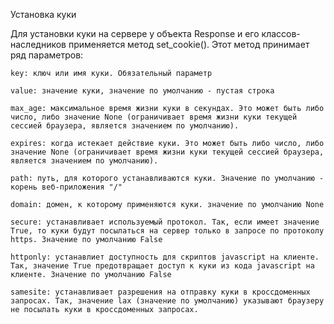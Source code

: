 Установка куки

Для установки куки на сервере у объекта Response и его классов-наследников применяется метод set_cookie(). Этот метод принимает ряд параметров:

    key: ключ или имя куки. Обязательный параметр

    value: значение куки, значение по умолчанию - пустая строка

    max_age: максимальное время жизни куки в секундах. Это может быть либо число, либо значение None (ограничивает время жизни куки текущей сессией браузера, является значением по умолчанию).

    expires: когда истекает действие куки. Это может быть либо число, либо значение None (ограничивает время жизни куки текущей сессией браузера, является значением по умолчанию).

    path: путь, для которого устанавливаются куки. Значение по умолчанию - корень веб-приложения "/"

    domain: домен, к которому применяются куки. значение по умолчанию None

    secure: устанавливает используемый протокол. Так, если имеет значение True, то куки будут посылаться на сервер только в запросе по протоколу https. Значение по умолчанию False

    httponly: устанавлиет доступность для скриптов javascript на клиенте. Так, значение True предотвращает доступ к куки из кода javascript на клиенте. Значение по умолчанию False

    samesite: устанавливает разрешения на отправку куки в кроссдоменных запросах. Так, значение lax (значение по умолчанию) указывают браузеру не посылать куки в кроссдоменных запросах.

